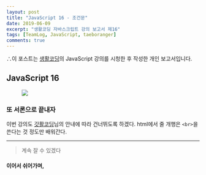 ```yaml
---
layout: post
title: "JavaScript 16 - 조건문"
date: 2019-06-09
excerpt: "생활코딩 자바스크립트 강의 보고서 제16"
tags: [TeamLog, JavaScript, taeboranger]
comments: true
---
```


∴이 포스트는 [생활코딩](https://www.youtube.com/playlist?list=PLuHgQVnccGMBB348PWRN0fREzYcYgFybf)의 JavaScript 강의를 시청한 후 작성한 개인 보고서입니다.

## JavaScript 16

<figure class="half">
    <a href="https://www.lform.com/_assets/packages/wp/assets/uploaded/2017/08/lform_javascript_blog_header_image-1600x1080.jpg"><img src="https://www.lform.com/_assets/packages/wp/assets/uploaded/2017/08/lform_javascript_blog_header_image-1600x1080.jpg"></a>
</figure>

### 또 서론으로 끝내자
이번 강의도 [갓활코딩](https://www.youtube.com/playlist?list=PLuHgQVnccGMBB348PWRN0fREzYcYgFybf)님의 안내에 따라 건너뛰도록 하겠다. html에서 줄 개행은 `<br>`을 쓴다는 것 정도만 배워간다.

---
>계속 잘 수 있겠다

#### 이어서 쉬어가며,
